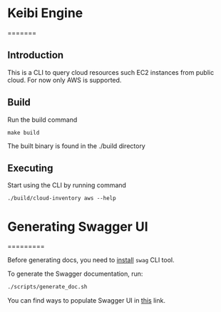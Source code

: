 # Keibi Engine
=======

Introduction
---

This is a CLI to query cloud resources such EC2 instances from public cloud. For now only AWS is supported.

Build
---

Run the build command

    make build

The built binary is found in the ./build directory

Executing
--

Start using the CLI by running command

    ./build/cloud-inventory aws --help

# Generating Swagger UI
=========

Before generating docs, you need to [install]((https://github.com/swaggo/echo-swagger#start-using-it)) `swag` CLI tool.

To generate the Swagger documentation, run:

```sh
./scripts/generate_doc.sh
```

You can find ways to populate Swagger UI in [this](https://github.com/swaggo/swag#general-api-info) link.